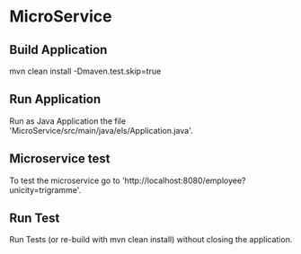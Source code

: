 # MicroService

## Build Application
mvn clean install -Dmaven.test.skip=true

## Run Application
Run as Java Application the file 'MicroService/src/main/java/els/Application.java'.

## Microservice test
To test the microservice go to 'http://localhost:8080/employee?unicity=trigramme'.

## Run Test
Run Tests (or re-build with mvn clean install) without closing the application.
